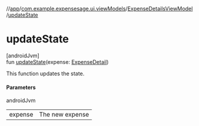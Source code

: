 //[app](../../../index.md)/[com.example.expensesage.ui.viewModels](../index.md)/[ExpenseDetailsViewModel](index.md)/[updateState](update-state.md)

# updateState

[androidJvm]\
fun [updateState](update-state.md)(expense: [ExpenseDetail](../../com.example.expensesage.ui.utils/-expense-detail/index.md))

This function updates the state.

#### Parameters

androidJvm

| | |
|---|---|
| expense | The new expense |
